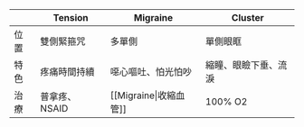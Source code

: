 
|     | Tension   | Migraine           | Cluster    |
| --- | --------- | ------------------ | ---------- |
| 位置  | 雙側緊箍咒     | 多單側                | 單側眼眶       |
| 特色  | 疼痛時間持續    | 噁心嘔吐、怕光怕吵          | 縮瞳、眼瞼下垂、流淚 |
| 治療  | 普拿疼、NSAID | [[Migraine\|收縮血管]] | 100% O2    |
